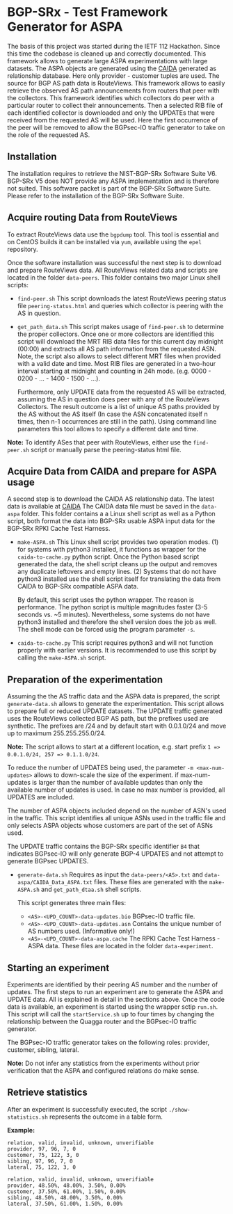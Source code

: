 # BGP-SRx - Test Framework Generator for ASPA #
The basis of this project was started during the IETF 112 Hackathon. Since this time
the codebase is cleaned up and correctly documented.
This framework allows to generate large ASPA experimentations with large datasets.
The ASPA objects are generated using the [CAIDA](https://www.caida.org/catalog/datasets/as-classification)
generated as relationship database. Here only provider - customer tuples are used.
The source for BGP AS path data is RouteViews. This framework allows to easily retrieve
the observed AS path announcements from routers that peer with the collectors. This framework
identifies which collectors do peer with a particular router to collect their announcements.
Then a selected RIB file of each identified collector is downloaded and only the UPDATEs that
were received from the requested AS will be used. Here the first occurrence of the peer will be
removed to allow the BGPsec-IO traffic generator to take on the role of the requested AS.

## Installation ##

The installation requires to retrieve the NIST-BGP-SRx Software Suite V6. BGP-SRx V5 does
NOT provide any ASPA implementation and is therefore not suited. This software packet is
part of the BGP-SRx Software Suite. Please refer to the installation of the BGP-SRx Software
Suite.

## Acquire routing Data from RouteViews ##
To extract RouteViews data use the ```bgpdump``` tool. This tool is essential and on CentOS
builds it can be installed via ```yum```, available using the ```epel``` repository.

Once the software installation was successful the next step is to download and prepare
RouteViews data. All RouteViews related data and scripts are located in the folder
```data-peers```.
This folder contains two major Linux shell scripts:
* ```find-peer.sh```
  This script downloads the latest RouteViews peering status file ```peering-status.html```
  and queries which collector is peering with the AS in question.

* ```get_path_data.sh```
  This script makes usage of ```find-peer.sh``` to determine the proper collectors. Once
  one or more collectors are identified this script will download the MRT RIB data files
  for this current day midnight (00:00) and extracts all AS path information from the
  requested ASN. Note, the script also allows to select different MRT files when provided
  with a valid date and time. Most RIB files are generated in a two-hour interval starting
  at midnight and counting in 24h mode. (e.g. 0000 - 0200 - ... - 1400 - 1500 - ...).
  
  Furthermore, only UPDATE data from the requested AS will be extracted, assuming the AS in question
  does peer with any of the RouteViews Collectors.
  The result outcome is a list of unique AS paths provided by the AS without the AS itself
  (In case the ASN concatenated itself n times, then n-1 occurrences are still in the path).
  Using command line parameters this tool allows to specify a different date and time.

__Note:__ To identify ASes that peer with RouteViews, either use the ```find-peer.sh``` script or
manually parse the peering-status html file.

## Acquire Data from CAIDA and prepare for ASPA usage ##
A second step is to download the CAIDA AS relationship data. The latest data is available
at [CAIDA](https://www.caida.org/catalog/datasets/as-classification)
The CAIDA data file must be saved in the ```data-aspa``` folder. This folder contains a
a Linux shell script as well as a Python script, both format the data into BGP-SRx usable
ASPA input data for the BGP-SRx RPKI Cache Test Harness.

* ```make-ASPA.sh```
  This Linux shell script provides two operation modes. 
  (1) for systems with python3 installed, it functions as wrapper for the ```caida-to-cache.py```
  python script. Once the Python based script generated the data, the shell script cleans up the
  output and removes any duplicate leftovers and empty lines.
  (2) Systems that do not have python3 installed use the shell script itself for translating the
  data from CAIDA to BGP-SRx compatible ASPA data.
  
  By default, this script uses the python wrapper. The reason is performance. The python script is
  multiple magnitudes faster (3-5 seconds vs. ~5 minutes). Nevertheless, some systems do not have
  python3 installed and therefore the shell version does the job as well.
  The shell mode can be forced usig the program parameter ```-s```.

* ```caida-to-cache.py```
  This script requires python3 and will not function properly with earlier versions. It is recommended
  to use this script by calling the ```make-ASPA.sh``` script.

## Preparation of the experimentation ##
Assuming the the AS traffic data and the ASPA data is prepared, the script ```generate-data.sh``` allows
to generate the experimentation. This script allows to prepare full or reduced UPDATE datasets.
The UPDATE traffic generated uses the RouteViews collected BGP AS path, but the prefixes used are synthetic.
The prefixes are /24 and by default start with 0.0.1.0/24 and move up to maximum 255.255.255.0/24.

__Note:__ The script allows to start at a different location, e.g. start prefix ```1 => 0.0.1.0/24, 257 => 0.1.1.0/24```.

To reduce the number of UPDATES being used, the parameter ```-m <max-num-updates>``` allows to down-scale the
size of the experiment. if max-num-updates is larger than the number of available updates than only the
available number of updates is used. In case no max number is provided, all UPDATES are included.

The number of ASPA objects included depend on the number of ASN's used in the traffic. This script identifies
all unique ASNs used in the traffic file and only selects ASPA objects whose customers are part of the set of ASNs
used.

The UPDATE traffic contains the BGP-SRx specific identifier ```B4``` that indicates BGPsec-IO will only generate
BGP-4 UPDATES and not attempt to generate BGPsec UPDATES.

* ```generate-data.sh```
  Requires as input the ```data-peers/<AS>.txt``` and ```data-aspa/CAIDA_Data_ASPA.txt``` files. These files are
  generated with the ```make-ASPA.sh``` and ```get_path_dtaa.sh``` shell scripts.
  
  This script generates three main files:
  * ```<AS>-<UPD_COUNT>-data-updates.bio``` BGPsec-IO traffic file.
  * ```<AS>-<UPD_COUNT>-data-updates.asn``` Contains the unique number of AS numbers used. (Informative only!)
  * ```<AS>-<UPD_COUNT>-data-aspa.cache``` The RPKI Cache Test Harness - ASPA data.
  These files are located in the folder ```data-experiment```.

## Starting an experiment ##
Experiments are identified by their peering AS number and the number of updates. The first steps to run an experiment
are to generate the ASPA and UPDATE data. All is explained in detail in the sections above.
Once the code data is available, an experiment is started using the wrapper sctip ```run.sh```.
This script will call the ```startService.sh``` up to four times by changing the relationship between the Quagga router
and the BGPsec-IO traffic generator.

The BGPsec-IO traffic generator takes on the following roles: provider, customer, sibling, lateral.

__Note:__ Do not infer any statistics from the experiments without prior verification that the ASPA and configured
      relations do make sense.

## Retrieve statistics ###
After an experiment is successfully executed, the script ```./show-statistics.sh``` represents the outcome
in a table form.

__Example:__
```
relation, valid, invalid, unknown, unverifiable
provider, 97, 96, 7, 0
customer, 75, 122, 3, 0
sibling, 97, 96, 7, 0
lateral, 75, 122, 3, 0

relation, valid, invalid, unknown, unverifiable
provider, 48.50%, 48.00%, 3.50%, 0.00%
customer, 37.50%, 61.00%, 1.50%, 0.00%
sibling, 48.50%, 48.00%, 3.50%, 0.00%
lateral, 37.50%, 61.00%, 1.50%, 0.00%
```